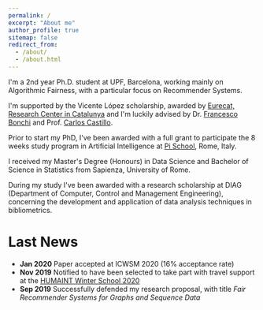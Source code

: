 ```yaml
---
permalink: /
excerpt: "About me"
author_profile: true
sitemap: false
redirect_from: 
  - /about/
  - /about.html
---
```


I'm a 2nd year Ph.D. student at UPF, Barcelona, working mainly on Algorithmic Fairness, with a particular focus on Recommender Systems. 

I'm supported by the Vicente López scholarship, awarded by [Eurecat, Research Center in Catalunya](https://eurecat.org/) and I'm luckily advised by Dr. [Francesco Bonchi](http://www.francescobonchi.com) and Prof. [Carlos Castillo](https://chato.cl).

Prior to start my PhD, I've been awarded with a full grant to participate the 8 weeks study program in Artificial Intelligence at [Pi School](https://picampus-school.com/programme/school-of-ai/), Rome, Italy.

I received my Master's Degree (Honours) in Data Science and Bachelor of Science in Statistics from Sapienza, University of Rome. 

During my study I've been awarded with a research scholarship at DIAG (Department of Computer, Control and Management Engineering), concerning the development and application of data analysis techniques in bibliometrics.



Last News
======
* **Jan 2020** Paper accepted at ICWSM 2020 (16% acceptance rate)
* **Nov 2019** Notified to have been selected to take part with travel support at the [HUMAINT Winter School 2020](https://ec.europa.eu/jrc/communities/en/community/humaint/event/2nd-humaint-winter-school-fairness-accountability-and-transparency)
* **Sep 2019** Successfully defended my research proposal, with title *Fair Recommender Systems for Graphs and Sequence Data*

